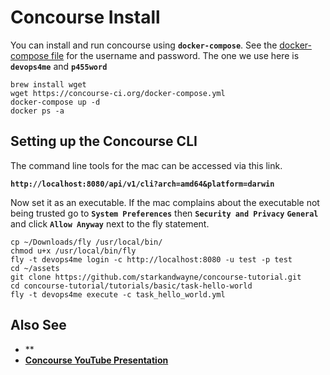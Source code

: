 
# Concourse Install

You can install and run concourse using **`docker-compose`**. See the [docker-compose file](compose/docker-compose.yml) for the username and password. The one we use here is **`devops4me`** and **`p455word`**

```
brew install wget
wget https://concourse-ci.org/docker-compose.yml
docker-compose up -d
docker ps -a
```

## Setting up the Concourse CLI

The command line tools for the mac can be accessed via this link.

**`http://localhost:8080/api/v1/cli?arch=amd64&platform=darwin`**

Now set it as an executable. If the mac complains about the executable not being trusted go to **`System Preferences`** then **`Security and Privacy`** **`General`** and click **`Allow Anyway`** next to the fly statement.

```
cp ~/Downloads/fly /usr/local/bin/
chmod u+x /usr/local/bin/fly 
fly -t devops4me login -c http://localhost:8080 -u test -p test
cd ~/assets
git clone https://github.com/starkandwayne/concourse-tutorial.git
cd concourse-tutorial/tutorials/basic/task-hello-world
fly -t devops4me execute -c task_hello_world.yml
```

## Also See

- **[]()
- **[Concourse YouTube Presentation](https://www.youtube.com/watch?v=m_KpkupKITc)**

